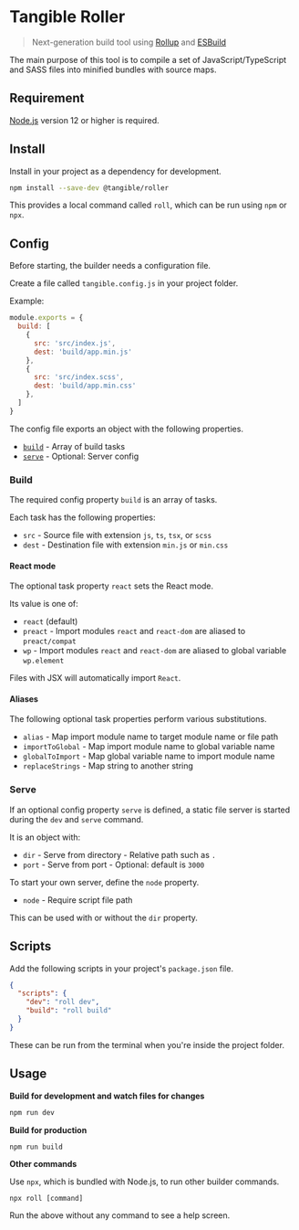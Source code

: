 # Tangible Roller

> Next-generation build tool using [Rollup](https://rollupjs.org/guide/en/) and [ESBuild](https://esbuild.github.io/)

The main purpose of this tool is to compile a set of JavaScript/TypeScript and SASS files into minified bundles with source maps.


## Requirement

[Node.js](https://nodejs.org/) version 12 or higher is required.


## Install

Install in your project as a dependency for development.

```sh
npm install --save-dev @tangible/roller
```

This provides a local command called `roll`, which can be run using `npm` or `npx`.


## Config

Before starting, the builder needs a configuration file.

Create a file called `tangible.config.js` in your project folder.

Example:

```js
module.exports = {
  build: [
    {
      src: 'src/index.js',
      dest: 'build/app.min.js'
    },
    {
      src: 'src/index.scss',
      dest: 'build/app.min.css'
    },
  ]
}
```

The config file exports an object with the following properties.

- [`build`](#build) - Array of build tasks
- [`serve`](#serve) - Optional: Server config


### Build

The required config property `build` is an array of tasks.

Each task has the following properties:

- `src` - Source file with extension `js`, `ts`, `tsx`, or `scss`
- `dest` - Destination file with extension `min.js` or `min.css`


#### React mode

The optional task property `react` sets the React mode.

Its value is one of:

- `react` (default)
- `preact` - Import modules `react` and `react-dom` are aliased to `preact/compat`
- `wp` - Import modules `react` and `react-dom` are aliased to global variable `wp.element`

Files with JSX will automatically import `React`.


#### Aliases

The following optional task properties perform various substitutions.

- `alias` - Map import module name to target module name or file path
- `importToGlobal` - Map import module name to global variable name
- `globalToImport` - Map global variable name to import module name
- `replaceStrings` - Map string to another string


### Serve

If an optional config property `serve` is defined, a static file server is started during the `dev` and `serve` command.

It is an object with:

- `dir` - Serve from directory - Relative path such as `.`
- `port` - Serve from port - Optional: default is `3000`

To start your own server, define the `node` property.

- `node` - Require script file path

This can be used with or without the `dir` property.


## Scripts

Add the following scripts in your project's `package.json` file.

```json
{
  "scripts": {
    "dev": "roll dev",
    "build": "roll build"
  }
}
```

These can be run from the terminal when you're inside the project folder.


## Usage

**Build for development and watch files for changes**

```sh
npm run dev
```

**Build for production**

```sh
npm run build
```

**Other commands**

Use `npx`, which is bundled with Node.js, to run other builder commands.

```
npx roll [command]
```

Run the above without any command to see a help screen.

